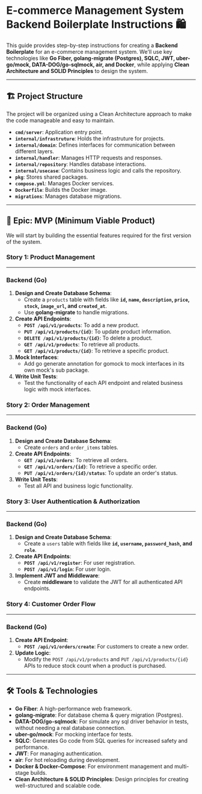 # E-commerce Management System Backend Boilerplate Instructions 🛍️

This guide provides step-by-step instructions for creating a **Backend Boilerplate** for an e-commerce management system. We'll use key technologies like **Go Fiber, golang-migrate (Postgres), SQLC, JWT, uber-go/mock, DATA-DOG/go-sqlmock, air, and Docker**, while applying **Clean Architecture and SOLID Principles** to design the system.

---

## 🏗️ Project Structure

The project will be organized using a Clean Architecture approach to make the code manageable and easy to maintain.

* **`cmd/server`**: Application entry point.
* **`internal/infrastruture`**: Holds the infrastruture for projects.
* **`internal/domain`**: Defines interfaces for communication between different layers.
* **`internal/handler`**: Manages HTTP requests and responses.
* **`internal/repository`**: Handles database interactions.
* **`internal/usecase`**: Contains business logic and calls the repository.
* **`pkg`**: Stores shared packages.
* **`compose.yml`**: Manages Docker services.
* **`Dockerfile`**: Builds the Docker image.
* **`migrations`**: Manages database migrations.

---

## 🎯 Epic: MVP (Minimum Viable Product)

We will start by building the essential features required for the first version of the system.

### Story 1: Product Management

---

### Backend (Go)

1.  **Design and Create Database Schema**:
    * Create a `products` table with fields like **`id`, `name`, `description`, `price`, `stock`, `image_url`, and `created_at`**.
    * Use **golang-migrate** to handle migrations.
2.  **Create API Endpoints**:
    * **`POST /api/v1/products`**: To add a new product.
    * **`PUT /api/v1/products/{id}`**: To update product information.
    * **`DELETE /api/v1/products/{id}`**: To delete a product.
    * **`GET /api/v1/products`**: To retrieve all products.
    * **`GET /api/v1/products/{id}`**: To retrieve a specific product.
3.  **Mock Interfaces**:
    * Add go generate annotation for gomock to mock interfaces in its own mock's sub package.
4.  **Write Unit Tests**:
    * Test the functionality of each API endpoint and related business logic with mock interfaces.

### Story 2: Order Management

---

### Backend (Go)

1.  **Design and Create Database Schema**:
    * Create `orders` and `order_items` tables.
2.  **Create API Endpoints**:
    * **`GET /api/v1/orders`**: To retrieve all orders.
    * **`GET /api/v1/orders/{id}`**: To retrieve a specific order.
    * **`PUT /api/v1/orders/{id}/status`**: To update an order's status.
3.  **Write Unit Tests**:
    * Test all API and business logic functionality.

### Story 3: User Authentication & Authorization

---

### Backend (Go)

1.  **Design and Create Database Schema**:
    * Create a `users` table with fields like **`id`, `username`, `password_hash`, and `role`**.
2.  **Create API Endpoints**:
    * **`POST /api/v1/register`**: For user registration.
    * **`POST /api/v1/login`**: For user login.
3.  **Implement JWT and Middleware**:
    * Create **middleware** to validate the JWT for all authenticated API endpoints.

### Story 4: Customer Order Flow

---

### Backend (Go)

1.  **Create API Endpoint**:
    * **`POST /api/v1/orders/create`**: For customers to create a new order.
2.  **Update Logic**:
    * Modify the `POST /api/v1/products` and `PUT /api/v1/products/{id}` APIs to reduce stock count when a product is purchased.

---

## 🛠️ Tools & Technologies

* **Go Fiber**: A high-performance web framework.
* **golang-migrate**: For database chema & query migration (Postgres).
* **DATA-DOG/go-sqlmock**: For simulate any sql driver behavior in tests, without needing a real database connection.
* **uber-go/mock**: For mocking interface for tests.
* **SQLC**: Generates Go code from SQL queries for increased safety and performance.
* **JWT**: For managing authentication.
* **air**: For hot reloading during development.
* **Docker & Docker-Compose**: For environment management and multi-stage builds.
* **Clean Architecture & SOLID Principles**: Design principles for creating well-structured and scalable code.